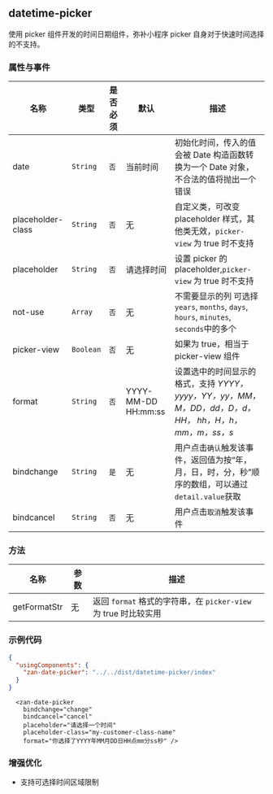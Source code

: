 ## datetime-picker

使用 picker 组件开发的时间日期组件，弥补小程序 picker 自身对于快速时间选择的不支持。

### 属性与事件

| 名称              | 类型      | 是否必须 | 默认                | 描述                                                                                                  |
| ----------------- | --------- | -------- | ------------------- | ----------------------------------------------------------------------------------------------------- |
| date              | `String`  | `否`     | 当前时间            | 初始化时间，传入的值会被 Date 构造函数转换为一个 Date 对象，不合法的值将抛出一个错误                  |
| placeholder-class | `String`  | `否`     | 无                  | 自定义类，可改变 placeholder 样式，其他类无效，`picker-view` 为 true 时不支持                         |
| placeholder       | `String`  | `否`     | 请选择时间          | 设置 picker 的 placeholder,`picker-view` 为 true 时不支持                                             |
| not-use           | `Array`   | `否`     | 无                  | 不需要显示的列 可选择`years`, `months`, `days`, `hours`, `minutes`, `seconds`中的多个                 |
| picker-view       | `Boolean` | `否`     | 无                  | 如果为 true，相当于 picker-view 组件                                                                  |
| format            | `String`  | `否`     | YYYY-MM-DD HH:mm:ss | 设置选中的时间显示的格式，支持 _YYYY，yyyy，YY，yy，MM，M，DD，dd，D，d，HH， hh，H，h，mm，m，ss，s_ |
| bindchange        | `String`  | `是`     | 无                  | 用户点击`确认`触发该事件，返回值为按“年，月，日，时，分，秒”顺序的数组，可以通过`detail.value`获取    |
| bindcancel        | `String`  | `否`     | 无                  | 用户点击`取消`触发该事件                                                                              |

### 方法

| 名称         | 参数 | 描述                                                            |
| ------------ | ---- | --------------------------------------------------------------- |
| getFormatStr | 无   | 返回 `format` 格式的字符串，在 `picker-view` 为 true 时比较实用 |

### 示例代码

```json
{
  "usingComponents": {
    "zan-date-picker": "../../dist/datetime-picker/index"
  }
}
```

```wxml
  <zan-date-picker
    bindchange="change"  
    bindcancel="cancel"
    placeholder="请选择一个时间"
    placeholder-class="my-customer-class-name"
    format="你选择了YYYY年MM月DD日HH点mm分ss秒" />
```

### 增强优化

* 支持可选择时间区域限制
